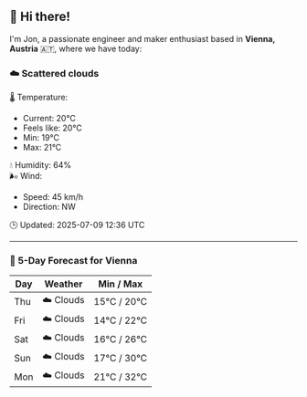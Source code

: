 ## 👋 Hi there!

I'm Jon, a passionate engineer and maker enthusiast based in **Vienna, Austria** 🇦🇹, where we have today:

### ☁️ Scattered clouds 

🌡️ Temperature: 
* Current: 20°C
* Feels like: 20°C
* Min: 19°C 
* Max: 21°C  

💧 Humidity: 64%  
🌬️ Wind: 
* Speed: 45 km/h 
* Direction: NW  

🕒 Updated: 2025-07-09 12:36 UTC

---

### 📅 5-Day Forecast for Vienna

| Day | Weather | Min / Max |
|-----|---------|------------|
| Thu | ☁️ Clouds | 15°C / 20°C |
| Fri | ☁️ Clouds | 14°C / 22°C |
| Sat | ☁️ Clouds | 16°C / 26°C |
| Sun | ☁️ Clouds | 17°C / 30°C |
| Mon | ☁️ Clouds | 21°C / 32°C |
